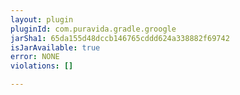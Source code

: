 ```yaml
---
layout: plugin
pluginId: com.puravida.gradle.groogle
jarSha1: 65da155d48dccb146765cddd624a338882f69742
isJarAvailable: true
error: NONE
violations: []

---
```

